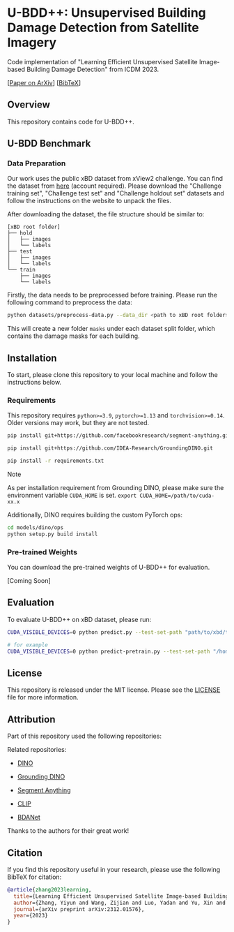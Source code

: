 # U-BDD++: Unsupervised Building Damage Detection from Satellite Imagery
Code implementation of "Learning Efficient Unsupervised Satellite Image-based Building Damage Detection" from ICDM 2023.

[[Paper on ArXiv](https://arxiv.org/abs/2312.01576)] [[BibTeX](#citation)]

## Overview
This repository contains code for U-BDD++.

## U-BDD Benchmark

### Data Preparation
Our work uses the public xBD dataset from xView2 challenge. You can find the dataset from [here](https://xview2.org/dataset) (account required). Please download the "Challenge training set", "Challenge test set" and "Challenge holdout set" datasets and follow the instructions on the website to unpack the files.

After downloading the dataset, the file structure should be similar to:
```
[xBD root folder]
├── hold
│   ├── images
│   └── labels
├── test
│   ├── images
│   └── labels
└── train
    ├── images
    └── labels
```

Firstly, the data needs to be preprocessed before training. Please run the following command to preprocess the data:
```sh
python datasets/preprocess-data.py --data_dir <path to xBD root folder>
```
This will create a new folder `masks` under each dataset split folder, which contains the damage masks for each building.


## Installation
To start, please clone this repository to your local machine and follow the instructions below.

### Requirements
This repository requires `python>=3.9`, `pytorch>=1.13` and `torchvision>=0.14`. Older versions may work, but they are not tested.

```sh
pip install git+https://github.com/facebookresearch/segment-anything.git

pip install git+https://github.com/IDEA-Research/GroundingDINO.git

pip install -r requirements.txt
```

> [!NOTE]
> As per installation requirement from Grounding DINO, please make sure the environment variable `CUDA_HOME` is set.
`export CUDA_HOME=/path/to/cuda-xx.x`
>
> Additionally, DINO requires building the custom PyTorch ops:
> ```sh
> cd models/dino/ops
> python setup.py build install
> ```

<!-- To install the requirements, please run:
```sh
pip install -r requirements.txt
``` -->

### Pre-trained Weights
You can download the pre-trained weights of U-BDD++ for evaluation.

[Coming Soon]

## Evaluation

To evaluate U-BDD++ on xBD dataset, please run:
```sh
CUDA_VISIBLE_DEVICES=0 python predict.py --test-set-path "path/to/xbd/test" --dino-path "path/to/dino/weights" --dino-config "path/to/dino/config" --sam-path "path/to/sam/weights"

# for example
CUDA_VISIBLE_DEVICES=0 python predict-pretrain.py --test-set-path "/home/datasets/xbd/test" --dino-path "/home/outputs/dino/resnet/bld-det-pl-2023-06-22-19-53-11/checkpoint0011.pth" --dino-config "/home/U-BDD/models/dino/config/DINO_4scale_UBDD_resnet.py" --sam-path "/home/checkpoints/SAM/sam_vit_h_4b8939.pth"
```


## License
This repository is released under the MIT license. Please see the [LICENSE](LICENSE) file for more information.


## Attribution
Part of this repository used the following repositories:

Related repositories:
- [DINO](https://github.com/IDEA-Research/DINO)
- [Grounding DINO](https://github.com/IDEA-Research/GroundingDINO)
- [Segment Anything](https://github.com/facebookresearch/segment-anything)
- [CLIP](https://github.com/openai/CLIP)

- [BDANet](https://github.com/ShaneShen/BDANet-Building-Damage-Assessment)

Thanks to the authors for their great work!

## Citation
If you find this repository useful in your research, please use the following BibTeX for citation:

```bibtex
@article{zhang2023learning,
  title={Learning Efficient Unsupervised Satellite Image-based Building Damage Detection},
  author={Zhang, Yiyun and Wang, Zijian and Luo, Yadan and Yu, Xin and Huang, Zi},
  journal={arXiv preprint arXiv:2312.01576},
  year={2023}
}
```
